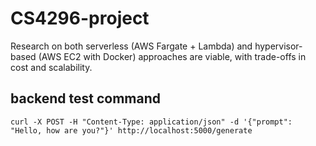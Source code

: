 # CS4296-project
Research on both serverless (AWS Fargate + Lambda) and hypervisor-based (AWS EC2 with Docker) approaches are viable, with trade-offs in cost and scalability.





## backend test command
```
curl -X POST -H "Content-Type: application/json" -d '{"prompt": "Hello, how are you?"}' http://localhost:5000/generate
```